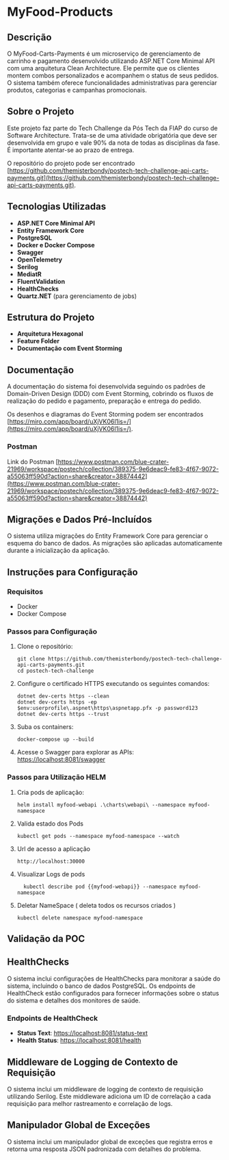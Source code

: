 # MyFood-Products

## Descrição

O MyFood-Carts-Payments é um microserviço de gerenciamento de carrinho e pagamento desenvolvido utilizando ASP.NET Core Minimal API com uma arquitetura Clean Architecture. Ele permite que os clientes montem combos personalizados e acompanhem o status de seus pedidos. O sistema também oferece funcionalidades administrativas para gerenciar produtos, categorias e campanhas promocionais.

## Sobre o Projeto

Este projeto faz parte do Tech Challenge da Pós Tech da FIAP do curso de Software Architecture. Trata-se de uma atividade obrigatória que deve ser desenvolvida em grupo e vale 90% da nota de todas as disciplinas da fase. É importante atentar-se ao prazo de entrega.

O repositório do projeto pode ser encontrado [https://github.com/themisterbondy/postech-tech-challenge-api-carts-payments.git](https://github.com/themisterbondy/postech-tech-challenge-api-carts-payments.git).

## Tecnologias Utilizadas

- **ASP.NET Core Minimal API**
- **Entity Framework Core**
- **PostgreSQL**
- **Docker e Docker Compose**
- **Swagger**
- **OpenTelemetry**
- **Serilog**
- **MediatR**
- **FluentValidation**
- **HealthChecks**
- **Quartz.NET** (para gerenciamento de jobs)

## Estrutura do Projeto

- **Arquitetura Hexagonal**
- **Feature Folder**
- **Documentação com Event Storming**

## Documentação

A documentação do sistema foi desenvolvida seguindo os padrões de Domain-Driven Design (DDD) com Event Storming, cobrindo os fluxos de realização do pedido e pagamento, preparação e entrega do pedido.

Os desenhos e diagramas do Event Storming podem ser encontrados [https://miro.com/app/board/uXjVK06l1is=/](https://miro.com/app/board/uXjVK06l1is=/).

### Postman

Link do Postman [https://www.postman.com/blue-crater-21969/workspace/postech/collection/389375-9e6deac9-fe83-4f67-9072-a55063ff590d?action=share&creator=38874442](https://www.postman.com/blue-crater-21969/workspace/postech/collection/389375-9e6deac9-fe83-4f67-9072-a55063ff590d?action=share&creator=38874442)

## Migrações e Dados Pré-Incluídos

O sistema utiliza migrações do Entity Framework Core para gerenciar o esquema do banco de dados. As migrações são aplicadas automaticamente durante a inicialização da aplicação.


## Instruções para Configuração

### Requisitos

- Docker
- Docker Compose

### Passos para Configuração

1. Clone o repositório:
    ```shell
    git clone https://github.com/themisterbondy/postech-tech-challenge-api-carts-payments.git
    cd postech-tech-challenge
    ```

2. Configure o certificado HTTPS executando os seguintes comandos:
    ```shell
    dotnet dev-certs https --clean
    dotnet dev-certs https -ep $env:userprofile\.aspnet\https\aspnetapp.pfx -p password123
    dotnet dev-certs https --trust
    ```

3. Suba os containers:
    ```shell
    docker-compose up --build
    ```

4. Acesse o Swagger para explorar as APIs: [https://localhost:8081/swagger](https://localhost:8081/swagger)


### Passos para Utilização HELM


1. Cria pods de aplicação: 
    ```shell
    helm install myfood-webapi .\charts\webapi\ --namespace myfood-namespace
    ```

2. Valida estado dos Pods
    ```shell
    kubectl get pods --namespace myfood-namespace --watch
    ```

3. Url de acesso a aplicação 
    ```shell
    http://localhost:30000
    ```

4. Visualizar Logs de pods 
    ```shell
      kubectl describe pod {{myfood-webapi}} --namespace myfood-namespace
    ```

5. Deletar NameSpace ( deleta todos os recursos criados )
    ```shell
    kubectl delete namespace myfood-namespace
    ```       


## Validação da POC

## HealthChecks

O sistema inclui configurações de HealthChecks para monitorar a saúde do sistema, incluindo o banco de dados PostgreSQL. Os endpoints de HealthCheck estão configurados para fornecer informações sobre o status do sistema e detalhes dos monitores de saúde.

### Endpoints de HealthCheck

- **Status Text**: [https://localhost:8081/status-text](https://localhost:8081/status-text)
- **Health Status**: [https://localhost:8081/health](https://localhost:8081/health)

## Middleware de Logging de Contexto de Requisição

O sistema inclui um middleware de logging de contexto de requisição utilizando Serilog. Este middleware adiciona um ID de correlação a cada requisição para melhor rastreamento e correlação de logs.

## Manipulador Global de Exceções

O sistema inclui um manipulador global de exceções que registra erros e retorna uma resposta JSON padronizada com detalhes do problema.
